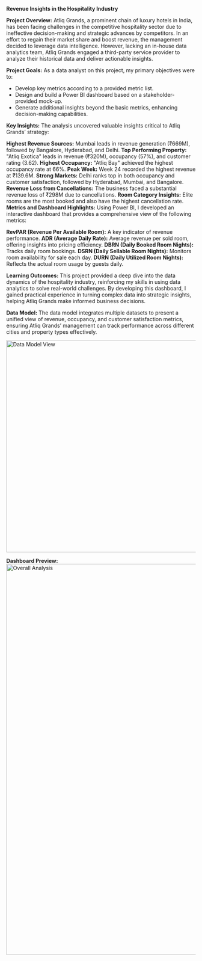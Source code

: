 ****Revenue Insights in the Hospitality Industry****


**Project Overview:** Atliq Grands, a prominent chain of luxury hotels in India, has been facing challenges in the competitive hospitality sector due to ineffective decision-making and strategic advances by competitors. In an effort to regain their market share and boost revenue, the management decided to leverage data intelligence. However, lacking an in-house data analytics team, Atliq Grands engaged a third-party service provider to analyze their historical data and deliver actionable insights.

**Project Goals:** As a data analyst on this project, my primary objectives were to:

- Develop key metrics according to a provided metric list.
- Design and build a Power BI dashboard based on a stakeholder-provided mock-up.
- Generate additional insights beyond the basic metrics, enhancing decision-making capabilities.

**Key Insights:** The analysis uncovered valuable insights critical to Atliq Grands’ strategy:

**Highest Revenue Sources:** Mumbai leads in revenue generation (₹669M), followed by Bangalore, Hyderabad, and Delhi.
**Top Performing Property:** "Atliq Exotica" leads in revenue (₹320M), occupancy (57%), and customer rating (3.62).
**Highest Occupancy:** "Atliq Bay" achieved the highest occupancy rate at 66%.
**Peak Week:** Week 24 recorded the highest revenue at ₹139.6M.
**Strong Markets:** Delhi ranks top in both occupancy and customer satisfaction, followed by Hyderabad, Mumbai, and Bangalore.
**Revenue Loss from Cancellations:** The business faced a substantial revenue loss of ₹298M due to cancellations.
**Room Category Insights:** Elite rooms are the most booked and also have the highest cancellation rate.
**Metrics and Dashboard Highlights:** Using Power BI, I developed an interactive dashboard that provides a comprehensive view of the following metrics:

**RevPAR (Revenue Per Available Room):** A key indicator of revenue performance.
**ADR (Average Daily Rate):** Average revenue per sold room, offering insights into pricing efficiency.
**DBRN (Daily Booked Room Nights):** Tracks daily room bookings.
**DSRN (Daily Sellable Room Nights):** Monitors room availability for sale each day.
**DURN (Daily Utilized Room Nights):** Reflects the actual room usage by guests daily.

**Learning Outcomes:** This project provided a deep dive into the data dynamics of the hospitality industry, reinforcing my skills in using data analytics to solve real-world challenges. By developing this dashboard, I gained practical experience in turning complex data into strategic insights, helping Atliq Grands make informed business decisions.

**Data Model:** The data model integrates multiple datasets to present a unified view of revenue, occupancy, and customer satisfaction metrics, ensuring Atliq Grands’ management can track performance across different cities and property types effectively.

<img width="564" alt="Data Model View" src="https://github.com/user-attachments/assets/27f93bb6-9125-4e72-8c44-d2c1144b3095">

**Dashboard Preview:**
<img width="1040" alt="Overall Analysis " src="https://github.com/user-attachments/assets/86b78a85-18c1-4249-b933-7b8ff792c8c0">


